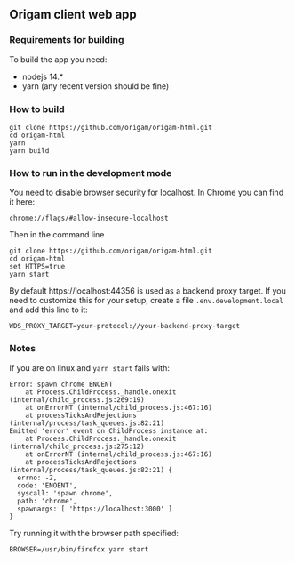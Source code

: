 ## Origam client web app

### Requirements for building

To build the app you need:

- nodejs 14.*
- yarn (any recent version should be fine)

### How to build

```
git clone https://github.com/origam/origam-html.git
cd origam-html
yarn
yarn build
```

### How to run in the development mode

You need to disable browser security for localhost. In Chrome you can find it here:

```
chrome://flags/#allow-insecure-localhost
```

Then in the command line

```
git clone https://github.com/origam/origam-html.git
cd origam-html
set HTTPS=true
yarn start
```

By default https://localhost:44356 is used as a backend proxy target. If you need to customize this 
for your setup, create a file `.env.development.local` and add this line to it:

```
WDS_PROXY_TARGET=your-protocol://your-backend-proxy-target
```
### Notes
If you are on linux and `yarn start` fails with:
```
Error: spawn chrome ENOENT
    at Process.ChildProcess._handle.onexit (internal/child_process.js:269:19)
    at onErrorNT (internal/child_process.js:467:16)
    at processTicksAndRejections (internal/process/task_queues.js:82:21)
Emitted 'error' event on ChildProcess instance at:
    at Process.ChildProcess._handle.onexit (internal/child_process.js:275:12)
    at onErrorNT (internal/child_process.js:467:16)
    at processTicksAndRejections (internal/process/task_queues.js:82:21) {
  errno: -2,
  code: 'ENOENT',
  syscall: 'spawn chrome',
  path: 'chrome',
  spawnargs: [ 'https://localhost:3000' ]
}

```
Try running it with the browser path specified:

```BROWSER=/usr/bin/firefox yarn start```


